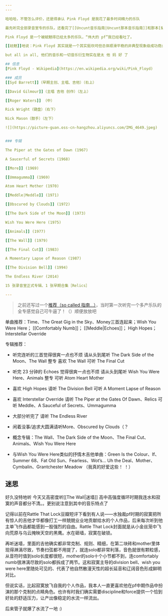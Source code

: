 ```yaml
---
---

哈哈哈，不管怎么评价，还是得承认 Pink Floyd 是我花了最多时间精力的乐队

最先听完全部录音室专的乐队，还看完了[[Uncunt音乐指南|Uncunt那本音乐指南]]和那本[紫皮传记](https://book.douban.com/subject/34821222/)

Pink Floyd 是一个被赋魅得已经太多的乐队，“伟大的 pf”我已经看吐了。

[[祛魅]]地说：Pink Floyd 其实就是一个其实挺坎坷但总体顺滑平稳的非典型现象级成功商业乐队。如果硬让我贴标签我会贴“剑桥中产”“英式性冷淡”“偏执强迫症”“器材技术党”“华丽舞台秀”“概念符号学家” “讽刺抒情诗人”“有钱摇滚明星”……

but all in all, 他们的音乐和一切音乐衍生物实在是太 他 妈 好 了

## 信息
[Pink Floyd - Wikipedia](https://en.wikipedia.org/wiki/Pink_Floyd)

### 成员
[[Syd Barrett]]（早期主创、主唱、吉他）（右上）

[[David Gilmour]]（主唱 吉他 创作）（左上）

[[Roger Waters]] （中）

Rick Wright（键盘）（右下）

Nick Mason（鼓手）（左下）

![](https://picture-guan.oss-cn-hangzhou.aliyuncs.com/IMG_4649.jpeg)


### 专辑

The Piper at the Gates of Dawn (1967)

A Saucerful of Secrets (1968)

[[More]] (1969)

[[Ummagumma]] (1969)

Atom Heart Mother (1970)

[[Meddle|Meddle]] (1971)

[[Obscured by Clouds]] (1972)

[[The Dark Side of the Moon]] (1973)

Wish You Were Here (1975)

[[Animals]] (1977)

[[The Wall]] (1979)

[[The Final Cut]] (1983)

A Momentary Lapse of Reason (1987)

[[The Division Bell]] (1994)

The Endless River (2014)

15 张录音室正式专辑、1 张早期合集［Relics］

---
```


> 之前还写过一个[推荐（so called 指南...）](https://music.163.com/#/playlist?app_version=8.7.55&id=2533584688&dlt=0846&creatorId=106916740)，当时第一次听完一个多产乐队的全专感觉自己可牛逼了！（）顺便放放吧

单曲推荐：Time、The Great Gig in the Sky、Money三首连起来；Wish You Were Here； [[Comfortably Numb]]； [[Meddle|Echoes]]； High Hopes；Interstellar Override 

专辑推荐： 

- 听完连听的三首觉得很爽一点也不烦 请从头到尾听 The Dark Side of the Moon、The Wall 整专 喜欢 The Wall 可听 The Final Cut 

- 听完 23 分钟的 Echoes 觉得很爽一点也不烦 请从头到尾听 Wish You Were Here、Animals 整专 可听 Atom Heart Mother 

- 喜欢 High Hopes 请听 The Division Bell 可听 A Moment Lapse of Reason 

- 喜欢 Interstellar Override 请听 The Piper at the Gates Of Dawn、Relics 可听 Meddle、A Sauceful of Secrets、Ummagumma

- 大部分听完了 请听 The Endless River 

- 闲着没事/追求大圆满请听More、Obscured by Clouds（？ 

- 概念专辑：The Wall、The Dark Side of the Moon、The Final Cut、Animals、Wish You Were Here 

- 与Wish You Were Here类似的抒情木吉他单曲：Green Is the Colour、If、Summer 68、Fat Old Sun、Fearless、Wot’s... Uh the Deal、Mother、Cymbalin、Grantchester Meadow （我真的好爱这些！ ！）

## 迷思

好久没特地听 今天又高密度听[[The Wall|迷墙]] 高中高强度循环时期我连水和寂寞的声音都分不清。。更别说注意到其中的音乐特点了

记得以前在Rattle That Lock豆瓣短评下看到有人说——水独裁pf时期的寂寞把所有惊人的吉他才华都像打工一样兢兢业业地贡献给水的个人作品，后来每次听到他主单飞作品都能感到一股强烈的自由。Rattle That Lock封面就是从小金丝笼中飞向荒原与乌云掩映天空的黑鹰。水在砸墙，寂寞在破锁。

再听迷墙，里面的吉他确实都非常克制、规则、精细，在第二块砖和mother里体现得淋漓尽致，节奏扫弦都不用提了，就连solo都非常利落，音色就很有颗粒感，从音符时值到solo长度都很短，mother的solo十个小节都不到，连comfortably numb很淋漓尽致的solo都拆成了两节。这和寂寞主导的division bell、wish you were here里随处可见的、代表了他自然散漫天性的超长延音和辽阔音色形成鲜明对比。

但说实话，比起寂寞放飞自我的个人作品，我本人一直更喜欢他在pf中期作品中扮演的那个克制的点睛角色。也许有时我们确实需要discipline和force提供一个恰到好处的舒适压力，让产出像稳定的水流一样流出。

后来管子就爆了水流了一地 :)